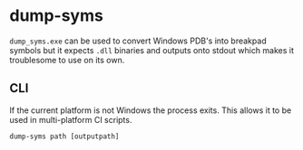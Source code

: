 # dump-syms

`dump_syms.exe` can be used to convert Windows PDB's into breakpad symbols but it expects `.dll` binaries and outputs onto stdout which makes it troublesome to use on its own.


## CLI

If the current platform is not Windows the process exits. This allows it to be used in multi-platform CI scripts.


```shell
dump-syms path [outputpath]
```
